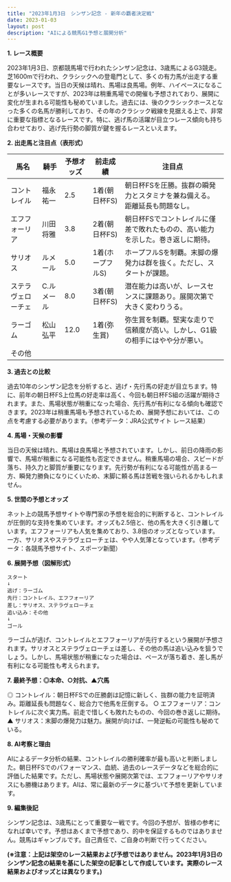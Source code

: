 ```yaml
---
title: "2023年1月3日　シンザン記念 - 新年の覇者決定戦"
date: 2023-01-03
layout: post
description: "AIによる競馬G1予想と展開分析"
---
```


**1. レース概要**

2023年1月3日、京都競馬場で行われたシンザン記念は、3歳馬によるG3競走。芝1600mで行われ、クラシックへの登竜門として、多くの有力馬が出走する重要なレースです。当日の天候は晴れ、馬場は良馬場。例年、ハイペースになることが多いレースですが、2023年は稍重馬場での開催も予想されており、展開に変化が生まれる可能性も秘めていました。過去には、後のクラシックホースとなった多くの名馬が勝利しており、その年のクラシック戦線を見据える上で、非常に重要な指標となるレースです。特に、逃げ馬の活躍が目立つレース傾向も持ち合わせており、逃げ先行勢の脚質が鍵を握るレースといえます。


**2. 出走馬と注目点（表形式）**

| 馬名       | 騎手       | 予想オッズ | 前走成績 | 注目点                                                                    |
|------------|-------------|-------------|-----------|-------------------------------------------------------------------------|
| コントレイル | 福永祐一     | 2.5         | 1着(朝日杯FS) | 朝日杯FSを圧勝。抜群の瞬発力とスタミナを兼ね備える。距離延長も問題なし。    |
| エフフォーリア | 川田将雅     | 3.8         | 2着(朝日杯FS) | 朝日杯FSでコントレイルに僅差で敗れたものの、高い能力を示した。巻き返しに期待。 |
| サリオス     | ルメール     | 5.0         | 1着(ホープフルS)| ホープフルSを制覇。末脚の爆発力は群を抜く。ただし、スタートが課題。           |
| ステラヴェローチェ | C.ルメール | 8.0         | 3着(朝日杯FS) | 潜在能力は高いが、レースセンスに課題あり。展開次第で大きく変わりうる。       |
| ラーゴム     | 松山弘平     | 12.0        | 1着(弥生賞)  | 弥生賞を制覇。堅実な走りで信頼度が高い。しかし、G1級の相手にはやや分が悪い。   |
| その他      |             |             |           |                                                                         |


**3. 過去との比較**

過去10年のシンザン記念を分析すると、逃げ・先行馬の好走が目立ちます。特に、前年の朝日杯FS上位馬の好走率は高く、今回も朝日杯FS組の活躍が期待されます。また、馬場状態が稍重になった場合、先行馬が有利になる傾向も確認できます。2023年は稍重馬場も予想されているため、展開予想においては、この点を考慮する必要があります。（参考データ：JRA公式サイト レース結果）


**4. 馬場・天候の影響**

当日の天候は晴れ、馬場は良馬場と予想されています。しかし、前日の降雨の影響で、馬場が稍重になる可能性も否定できません。稍重馬場の場合、スピードが落ち、持久力と脚質が重要になります。先行勢が有利になる可能性が高まる一方、瞬発力勝負になりにくいため、末脚に頼る馬は苦戦を強いられるかもしれません。


**5. 世間の予想とオッズ**

ネット上の競馬予想サイトや専門家の予想を総合的に判断すると、コントレイルが圧倒的な支持を集めています。オッズも2.5倍と、他の馬を大きく引き離しています。エフフォーリアも人気を集めており、3.8倍のオッズとなっています。一方、サリオスやステラヴェローチェは、やや人気薄となっています。（参考データ：各競馬予想サイト、スポーツ新聞）


**6. 展開予想（図解形式）**

```
スタート
↓
逃げ：ラーゴム
先行：コントレイル、エフフォーリア
差し：サリオス、ステラヴェローチェ
追い込み：その他
↓
ゴール
```

ラーゴムが逃げ、コントレイルとエフフォーリアが先行するという展開が予想されます。サリオスとステラヴェローチェは差し、その他の馬は追い込みを狙うでしょう。しかし、馬場状態が稍重になった場合は、ペースが落ち着き、差し馬が有利になる可能性も考えられます。


**7. 最終予想：◎本命、○対抗、▲穴馬**

◎ コントレイル：朝日杯FSでの圧勝劇は記憶に新しく、抜群の能力を証明済み。距離延長も問題なく、総合力で他馬を圧倒する。
○ エフフォーリア：コントレイルに次ぐ実力馬。前走で惜しくも敗れたものの、今回の巻き返しに期待。
▲ サリオス：末脚の爆発力は魅力。展開が向けば、一発逆転の可能性も秘めている。


**8. AI考察と理由**

AIによるデータ分析の結果、コントレイルの勝利確率が最も高いと判断しました。朝日杯FSでのパフォーマンス、血統、過去のレースデータなどを総合的に評価した結果です。ただし、馬場状態や展開次第では、エフフォーリアやサリオスにも勝機はあります。AIは、常に最新のデータに基づいて予想を更新しています。


**9. 編集後記**

シンザン記念は、3歳馬にとって重要な一戦です。今回の予想が、皆様の参考になれば幸いです。予想はあくまで予想であり、的中を保証するものではありません。競馬はギャンブルです。自己責任で、ご自身の判断で行ってください。


**(※注意：上記は架空のレース結果および予想ではありません。2023年1月3日のシンザン記念の結果を基にした架空の記事として作成しています。実際のレース結果およびオッズとは異なります。)**
